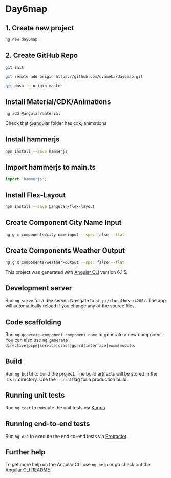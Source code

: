 # Day6map

##   1. Create new project

```bash
ng new day6map
```
##   2. Create GitHub Repo

```bash
git init

git remote add origin https://github.com/dvameka/day6map.git

git push -u origin master
```
## Install Material/CDK/Animations
```bash
ng add @angular/material
```
Check that @angular folder has cdk, animations

## Install hammerjs
```bash
npm install --save hammerjs
```

## Import hammerjs to main.ts

```ts
import 'hammerjs';
```
## Install Flex-Layout

```bash
npm install --save @angular/flex-layout
```
## Create Component City Name Input

```bash
ng g c components/city-nameinput --spec false --flat
```
## Create Components Weather Output

```bash
ng g c components/weather-output --spec false --flat
```

This project was generated with [Angular CLI](https://github.com/angular/angular-cli) version 6.1.5.

## Development server

Run `ng serve` for a dev server. Navigate to `http://localhost:4200/`. The app will automatically reload if you change any of the source files.

## Code scaffolding

Run `ng generate component component-name` to generate a new component. You can also use `ng generate directive|pipe|service|class|guard|interface|enum|module`.

## Build

Run `ng build` to build the project. The build artifacts will be stored in the `dist/` directory. Use the `--prod` flag for a production build.

## Running unit tests

Run `ng test` to execute the unit tests via [Karma](https://karma-runner.github.io).

## Running end-to-end tests

Run `ng e2e` to execute the end-to-end tests via [Protractor](http://www.protractortest.org/).

## Further help

To get more help on the Angular CLI use `ng help` or go check out the [Angular CLI README](https://github.com/angular/angular-cli/blob/master/README.md).

